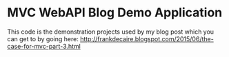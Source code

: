 # MVC WebAPI Blog Demo Application

This code is the demonstration projects used by my blog post which you can get to by going here: http://frankdecaire.blogspot.com/2015/06/the-case-for-mvc-part-3.html

